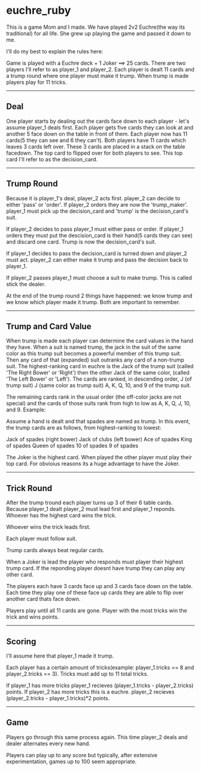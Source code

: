 euchre_ruby
===========

This is a game Mom and I made. We have played 2v2 Euchre(the way its traditional) for all life. She grew up playing the game and passed it down to me. 

I'll do my best to explain the rules here: 

Game is played with a Euchre deck + 1 Joker ==> 25 cards. There are two players I'll refer to as player_1 and player_2. Each player is dealt 11 cards and a trump round where one player must make it trump. When trump is made players play for 11 tricks. 

-------------------
Deal
-------------------

One player starts by dealing out the cards face down to each player - let's assume player_1 deals first. Each player gets five cards they can look at and another 5 face down on the table in front of them. Each player now has 11 cards(5 they can see and 6 they can't). Both players have 11 cards which leaves 3 cards left over. These 3 cards are placed in a stack on the table facedown. The top card to flipped over for both players to see. This top card I'll refer to as the decision_card. 

-------------------
Trump Round
-------------------

Because it is player_1's deal, player_2 acts first. player_2 can decide to either 'pass' or 'order'. If player_2 orders they are now the 'trump_maker'. player_1 must pick up the decision_card and 'trump' is the decision_card's suit.

If player_2 decides to pass player_1 must either pass or order. If player_1 orders they must put the descision_card is their hand(5 cards they can see) and discard one card. Trump is now the decision_card's suit. 

If player_1 decides to pass the decision_card is turned down and player_2 must act. player_2 can either make it trump and pass the decision back to player_1. 

If player_2 passes player_1 must choose a suit to make trump. This is called stick the dealer. 

At the end of the trump round 2 things have happened: we know trump and we know which player made it trump. Both are important to remember. 

------------------
Trump and Card Value
------------------
When trump is made each player can determine the card values in the hand they have. When a suit is named trump, the jack in the suit of the same color as this trump suit becomes a powerful member of this trump suit. Then any card of that (expanded) suit outranks any card of a non-trump suit. The highest-ranking card in euchre is the Jack of the trump suit (called 'The Right Bower' or 'Right') then the other Jack of the same color, (called 'The Left Bower' or 'Left'). The cards are ranked, in descending order, J (of trump suit) J (same color as trump suit) A, K, Q, 10, and 9 of the trump suit.

The remaining cards rank in the usual order (the off-color jacks are not special) and the cards of those suits rank from high to low as A, K, Q, J, 10, and 9.
Example:

Assume a hand is dealt and that spades are named as trump. In this event, the trump cards are as follows, from highest-ranking to lowest:

Jack of spades (right bower)
Jack of clubs (left bower)
Ace of spades
King of spades
Queen of spades
10 of spades
9 of spades

The Joker is the highest card. When played the other player must play their top card. For obvioius reasons its a huge advantage to have the Joker. 

------------------
Trick Round
------------------

After the trump tround each player turns up 3 of their 6 table cards. Because player_1 dealt player_2 must lead first and player_1 reponds. Whoever has the highest card wins the trick. 

Whoever wins the trick leads first.  

Each player must follow suit. 

Trump cards always beat regular cards. 

When a Joker is lead the player who responds must player their highest trump card. If the reponding player doesnt have trump they can play any other card.

The players each have 3 cards face up and 3 cards face down on the table. Each time they play one of these face up cards they are able to flip over another card thats face down. 

Players play until all 11 cards are gone. Player with the most tricks win the trick and wins points. 

------------------
Scoring
------------------

I'll assume here that player_1 made it trump. 

Each player has a certain amount of tricks(example: player_1.tricks == 8 and player_2.tricks == 3). Tricks must add up to 11 total tricks. 

If player_1 has more tricks player_1 recieves (player_1.tricks - player_2.tricks) points. 
If player_2 has more tricks this is a euchre. player_2 recieves (player_2.tricks - player_1.tricks)*2 points. 

------------------
Game
------------------

Players go through this same process again. This time player_2 deals and dealer alternates every new hand. 

Players can play up to any score but typically, after extensive experimentation, games up to 100 seem appropriate. 


